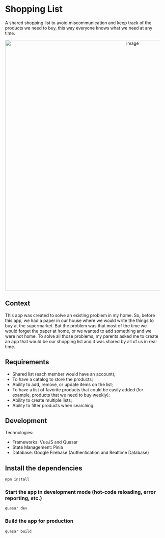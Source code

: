 # Shopping List
A shared shopping list to avoid miscommunication and keep track of the products we need to buy, this way everyone knows what we need at any time.

<p align="center">
<img width="814" alt="image" src="https://github.com/inesosoares6/shopping-list-app-vue/assets/76999213/a15a8da9-0a5e-458b-b506-015778a66a25">
</p>

## Context
This app was created to solve an existing problem in my home. So, before this app, we had a paper in our house where we would write the things to buy at the supermarket. But the problem was that most of the time we would forget the paper at home, or we wanted to add something and we were not home. To solve all those problems, my parents asked me to create an app that would be our shopping list and it was shared by all of us in real time.

## Requirements
- Shared list (each member would have an account);
- To have a catalog to store the products;
- Ability to add, remove, or update items on the list;
- To have a list of favorite products that could be easily added (for example, products that we need to buy weekly);
- Ability to create multiple lists;
- Ability to filter products when searching.

## Development
Technologies:
- Frameworks: VueJS and Quasar
- State Management: Pinia
- Database: Google Firebase (Authentication and Realtime Database)

## Install the dependencies
```bash
npm install
```

### Start the app in development mode (hot-code reloading, error reporting, etc.)
```bash
quasar dev
```


### Build the app for production
```bash
quasar build
```

